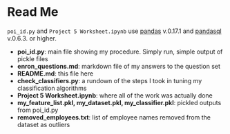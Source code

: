 # Read Me

`poi_id.py` and `Project 5 Worksheet.ipynb` use [pandas](http://pandas.pydata.org/) v.0.17.1 and [pandasql](https://pypi.python.org/pypi/pandasql) v.0.6.3. or higher.

- **poi_id.py**: main file showing my procedure. Simply run, simple output of pickle files
- **enron_questions.md**: markdown file of my answers to the question set
- **README.md**: this file here
- **check_classifiers.py**: a rundown of the steps I took in tuning my classification algorithms
- **Project 5 Worksheet.ipynb**: where all of the work was actually done
- **my_feature_list.pkl, my_dataset.pkl, my_classifier.pkl**: pickled outputs from poi_id.py
- **removed_employees.txt**: list of employee names removed from the dataset as outliers